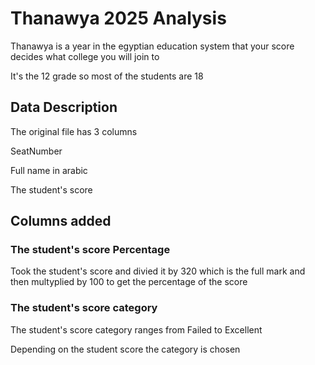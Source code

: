 <h1>Thanawya 2025 Analysis</h1>
<p>Thanawya is a year in the egyptian education system that your score decides what college you will join to</p>
<p>It's the 12 grade so most of the students are 18</p>
<h2>Data Description</h2>
<p>The original file has 3 columns</p>
<p>SeatNumber</p>
<p>Full name in arabic</p>
<p>The student's score</p>
<h2>Columns added</h2>
<h3>The student's score Percentage</h3>
<p>Took the student's score and divied it by 320 which is the full mark and then multyplied by 100 to get the percentage of the score</p>
<h3>The student's score category</h3>
<p>The student's score category ranges from Failed to Excellent</p>
<p>Depending on the student score the category is chosen</p>
